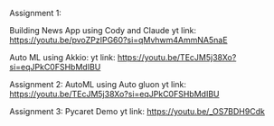Assignment 1:

Building News App using Cody and Claude yt link: https://youtu.be/pvoZPzIPG60?si=qMvhwm4AmmNA5naE

Auto ML using Akkio: yt link: https://youtu.be/TEcJM5j38Xo?si=eqJPkC0FSHbMdIBU

Assignment 2: AutoML using Auto gluon yt link: https://youtu.be/TEcJM5j38Xo?si=eqJPkC0FSHbMdIBU

Assignment 3: Pycaret Demo yt link: https://youtu.be/_OS7BDH9Cdk
